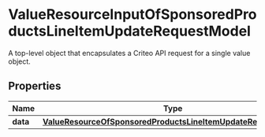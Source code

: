 

# ValueResourceInputOfSponsoredProductsLineItemUpdateRequestModel

A top-level object that encapsulates a Criteo API request for a single value object.

## Properties

| Name | Type | Description | Notes |
|------------ | ------------- | ------------- | -------------|
|**data** | [**ValueResourceOfSponsoredProductsLineItemUpdateRequestModel**](ValueResourceOfSponsoredProductsLineItemUpdateRequestModel.md) |  |  [optional] |



